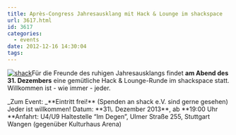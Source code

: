 ```yaml
---
title: Après-Congress Jahresausklang mit Hack & Lounge im shackspace
url: 3617.html
id: 3617
categories:
  - events
date: 2012-12-16 14:30:04
tags:
---
```


[![](https://blog.shackspace.de/wp-content/uploads/2012/06/shack-150x150.png "shack")](https://blog.shackspace.de/wp-content/uploads/2012/06/shack.png)Für die Freunde des ruhigen Jahresausklangs findet **am Abend des 31\. Dezembers** eine gemütliche Hack &amp; Lounge-Runde im shackspace statt. Willkommen ist - wie immer - jeder.
<div>_Zum Event:
_**Eintritt frei!** (Spenden an shack e.V. sind gerne gesehen) Jeder ist willkommen!
Datum: **31\. Dezember 2013**, ab **19:00 Uhr
**Anfahrt: U4/U9 Haltestelle “Im Degen”, Ulmer Straße 255, Stuttgart Wangen (gegenüber Kulturhaus Arena)</div>